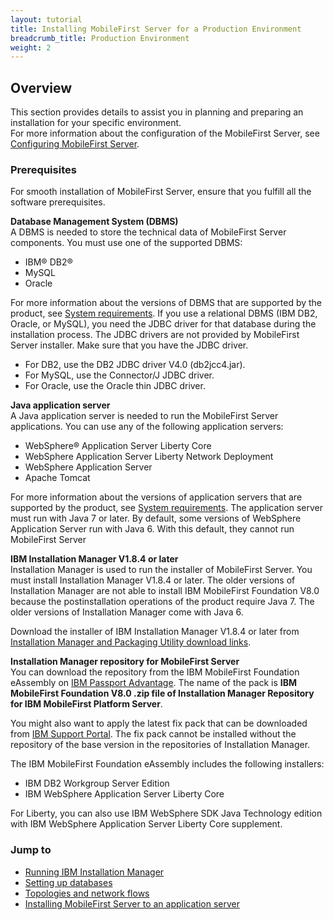 ```yaml
---
layout: tutorial
title: Installing MobileFirst Server for a Production Environment
breadcrumb_title: Production Environment
weight: 2
---
```

## Overview
This section provides details to assist you in planning and preparing an installation for your specific environment.  
For more information about the configuration of the MobileFirst Server, see [Configuring MobileFirst Server](configuring-mobilefirst-server).

### Prerequisites
For smooth installation of MobileFirst Server, ensure that you fulfill all the software prerequisites.

**Database Management System (DBMS)**  
A DBMS is needed to store the technical data of MobileFirst Server components. You must use one of the supported DBMS:

* IBM® DB2®
* MySQL
* Oracle

For more information about the versions of DBMS that are supported by the product, see [System requirements](http://www.ibm.com/support/knowledgecenter/en/SSHS8R_8.0.0/com.ibm.worklight.getstart.doc/start/r_supported_operating_systems_an.html?view=kc). If you use a relational DBMS (IBM DB2, Oracle, or MySQL), you need the JDBC driver for that database during the installation process. The JDBC drivers are not provided by MobileFirst Server installer. Make sure that you have the JDBC driver.

* For DB2, use the DB2 JDBC driver V4.0 (db2jcc4.jar).
* For MySQL, use the Connector/J JDBC driver.
* For Oracle, use the Oracle thin JDBC driver.

**Java application server**  
A Java application server is needed to run the MobileFirst Server applications. You can use any of the following application servers:

* WebSphere® Application Server Liberty Core
* WebSphere Application Server Liberty Network Deployment
* WebSphere Application Server
* Apache Tomcat

For more information about the versions of application servers that are supported by the product, see [System requirements](http://www.ibm.com/support/knowledgecenter/en/SSHS8R_8.0.0/com.ibm.worklight.getstart.doc/start/r_supported_operating_systems_an.html?view=kc). The application server must run with Java 7 or later. By default, some versions of WebSphere Application Server run with Java 6. With this default, they cannot run MobileFirst Server

**IBM Installation Manager V1.8.4 or later**  
Installation Manager is used to run the installer of MobileFirst Server. You must install Installation Manager V1.8.4 or later. The older versions of Installation Manager are not able to install IBM MobileFirst Foundation V8.0 because the postinstallation operations of the product require Java 7. The older versions of Installation Manager come with Java 6.

Download the installer of IBM Installation Manager V1.8.4 or later from [Installation Manager and Packaging Utility download links](http://www.ibm.com/support/docview.wss?uid=swg27025142).

**Installation Manager repository for MobileFirst Server**  
You can download the repository from the IBM MobileFirst Foundation eAssembly on [IBM Passport Advantage](http://www.ibm.com/software/passportadvantage/pao_customers.htm). The name of the pack is **IBM MobileFirst Foundation V8.0 .zip file of Installation Manager Repository for IBM MobileFirst Platform Server**.

You might also want to apply the latest fix pack that can be downloaded from [IBM Support Portal](http://www.ibm.com/support/entry/portal/product/other_software/ibm_mobilefirst_platform_foundation). The fix pack cannot be installed without the repository of the base version in the repositories of Installation Manager.

The IBM MobileFirst Foundation eAssembly includes the following installers:

* IBM DB2 Workgroup Server Edition
* IBM WebSphere Application Server Liberty Core

For Liberty, you can also use IBM WebSphere SDK Java Technology edition with IBM WebSphere Application Server Liberty Core supplement.

### Jump to

* [Running IBM Installation Manager](installation-manager)
* [Setting up databases](databases)
* [Topologies and network flows](topologies)
* [Installing MobileFirst Server to an application server](appserver)
